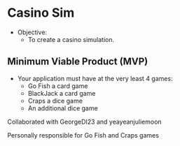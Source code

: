 # Casino Sim 
* Objective:
  * To create a casino simulation.

## Minimum Viable Product (MVP)
* Your application must have at the very least 4 games:
  * Go Fish a card game
  * BlackJack a card game
  * Craps a dice game
  * An additional dice game


Collaborated with GeorgeDI23 and yeayeanjuliemoon

Personally responsible for Go Fish and Craps games

